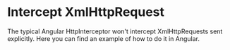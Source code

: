 # Intercept XmlHttpRequest 

The typical Angular HttpInterceptor won't intercept XmlHttpRequests sent explicitly.
Here you can find an example of how to do it in Angular.